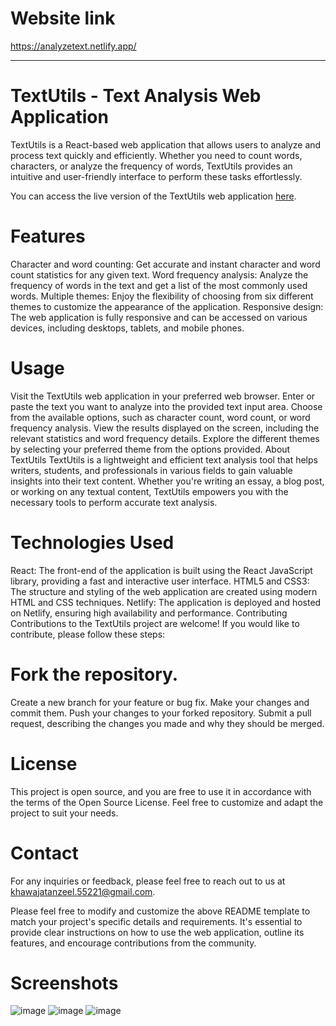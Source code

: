 # Website link
https://analyzetext.netlify.app/



--------------------------------------------------------------------------------------------------------------------------------------------------------
# TextUtils - Text Analysis Web Application
TextUtils is a React-based web application that allows users to analyze and process text quickly and efficiently. Whether you need to count words, characters, or analyze the frequency of words, TextUtils provides an intuitive and user-friendly interface to perform these tasks effortlessly.

You can access the live version of the TextUtils web application [here](https://analyzetext.netlify.app/).

# Features
Character and word counting: Get accurate and instant character and word count statistics for any given text.
Word frequency analysis: Analyze the frequency of words in the text and get a list of the most commonly used words.
Multiple themes: Enjoy the flexibility of choosing from six different themes to customize the appearance of the application.
Responsive design: The web application is fully responsive and can be accessed on various devices, including desktops, tablets, and mobile phones.
# Usage
Visit the TextUtils web application in your preferred web browser.
Enter or paste the text you want to analyze into the provided text input area.
Choose from the available options, such as character count, word count, or word frequency analysis.
View the results displayed on the screen, including the relevant statistics and word frequency details.
Explore the different themes by selecting your preferred theme from the options provided.
About TextUtils
TextUtils is a lightweight and efficient text analysis tool that helps writers, students, and professionals in various fields to gain valuable insights into their text content. Whether you're writing an essay, a blog post, or working on any textual content, TextUtils empowers you with the necessary tools to perform accurate text analysis.

# Technologies Used
React: The front-end of the application is built using the React JavaScript library, providing a fast and interactive user interface.
HTML5 and CSS3: The structure and styling of the web application are created using modern HTML and CSS techniques.
Netlify: The application is deployed and hosted on Netlify, ensuring high availability and performance.
Contributing
Contributions to the TextUtils project are welcome! If you would like to contribute, please follow these steps:

# Fork the repository.
Create a new branch for your feature or bug fix.
Make your changes and commit them.
Push your changes to your forked repository.
Submit a pull request, describing the changes you made and why they should be merged.
# License
This project is open source, and you are free to use it in accordance with the terms of the Open Source License. Feel free to customize and adapt the project to suit your needs.

# Contact
For any inquiries or feedback, please feel free to reach out to us at khawajatanzeel.55221@gmail.com.

Please feel free to modify and customize the above README template to match your project's specific details and requirements. It's essential to provide clear instructions on how to use the web application, outline its features, and encourage contributions from the community.
# Screenshots
![image](https://github.com/KhawajaTanzeelUrRehman/React-App-Textutils-master/assets/77752933/de76fa52-c286-4504-af51-69efde559076)
![image](https://github.com/KhawajaTanzeelUrRehman/React-App-Textutils-master/assets/77752933/c483b5b5-1d8a-41e0-8280-50ebd9c7df55)
![image](https://github.com/KhawajaTanzeelUrRehman/React-App-Textutils-master/assets/77752933/0990ccf3-b80e-4ba3-85fd-41c084d03df8)
